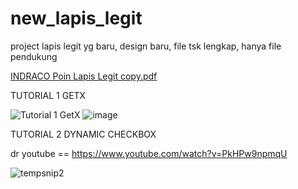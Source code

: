 # new_lapis_legit

project lapis legit yg baru, design baru, file tsk lengkap, hanya file pendukung

[INDRACO Poin Lapis Legit copy.pdf](https://github.com/RonwasHere/new_lapis_legit/files/12606306/INDRACO.Poin.Lapis.Legit.copy.pdf)

TUTORIAL 1 GETX

![Tutorial 1 GetX](https://github.com/RonwasHere/new_lapis_legit/assets/97945445/ea515482-21c5-471c-b2f7-84b9ffeb6a11)
![image](https://github.com/RonwasHere/new_lapis_legit/assets/97945445/eca65b85-ac35-44a1-94cd-c801de2acb00)


TUTORIAL 2 DYNAMIC CHECKBOX

dr youtube == https://www.youtube.com/watch?v=PkHPw9npmqU

![tempsnip2](https://github.com/RonwasHere/new_lapis_legit/assets/97945445/4a948419-6c9d-4397-8300-1fe254df3ab8)

